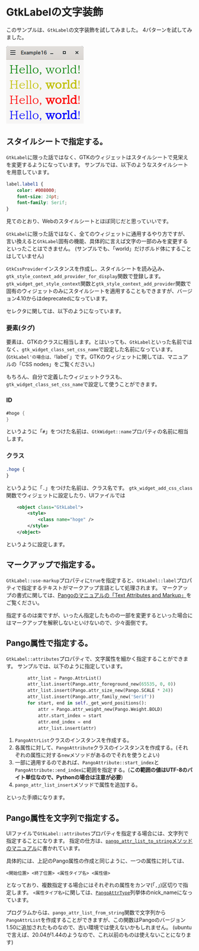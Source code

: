 # GtkLabelの文字装飾

このサンプルは、`GtkLabel`の文字装飾を試してみました。
4パターンを試してみました。

![スクリーンショット](./Screenshot01.png)

## スタイルシートで指定する。

`GtkLabel`に限った話ではなく、GTKのウィジェットはスタイルシートで見栄えを変更するようになっています。
サンプルでは、以下のようなスタイルシートを用意しています。

```css
label.label1 {
	color: #008000;
	font-size: 24pt;
	font-family: Serif;
}
```

見てのとおり、Webのスタイルシートとほぼ同じだと思っていいです。

`GtkLabel`に限った話ではなく、全てのウィジェットに通用するやり方ですが、言い換えると`GtkLabel`固有の機能、具体的に言えば文字の一部のみを変更するといったことはできません。
(サンプルでも、「world」だけボルド体にすることはしていません)

`GtkCssProvider`インスタンスを作成し、スタイルシートを読み込み、`gtk_style_context_add_provider_for_display`関数で登録します。
`gtk_widget_get_style_context`関数と`gtk_style_context_add_provider`関数で固有のウィジェットのみにスタイルシートを適用することもできますが、バージョン4.10からはdeprecatedになっています。

セレクタに関しては、以下のようになっています。

### 要素(タグ)

要素は、GTKのクラスに相当します。とはいっても、`GtkLabel`といった名前ではなく、`gtk_widget_class_set_css_name`で設定した名前になっています。
(`GtkLabel'の場合は、「`label`」です。GTKのウィジェットに関しては、マニュアルの「CSS nodes」をご覧ください。)

もちろん、自分で定義したウィジェットクラスも、`gtk_widget_class_set_css_name`で設定して使うことができます。

### ID

```cs
#hoge {
}
```

というように「`#`」をつけた名前は、`GtkWidget::name`プロパティの名前に相当します。

### クラス

```css
.hoge {
}
```

というように「`.`」をつけた名前は、クラス名です。
`gtk_widget_add_css_class`関数でウィジェットに設定したり、UIファイルでは

```xml
	<object class="GtkLabel">
		<style>
			<class name="hoge" />
		</style>
	</object>
```

というように設定します。

## マークアップで指定する。

`GtkLabel::use-markup`プロパティに`true`を指定すると、`GtkLabel::label`プロパティで指定するテキストがマークアップ言語として処理されます。
マークアップの書式に関しては、[Pangoのマニュアルの「Text Attributes and Markup」](https://docs.gtk.org/Pango/pango_markup.html)をご覧ください。

指定するのは楽ですが、いったん指定したものの一部を変更するといった場合にはマークアップを解釈しないといけないので、少々面倒です。

## Pango属性で指定する。

`GtkLabel::attributes`プロパティで、文字属性を細かく指定することができます。
サンプルでは、以下のように指定しています。

```python
		attr_list = Pango.AttrList()
		attr_list.insert(Pango.attr_foreground_new(65535, 0, 0))
		attr_list.insert(Pango.attr_size_new(Pango.SCALE * 24))
		attr_list.insert(Pango.attr_family_new('Serif'))
		for start, end in self._get_word_positions():
			attr = Pango.attr_weight_new(Pango.Weight.BOLD)
			attr.start_index = start
			attr.end_index = end
			attr_list.insert(attr)
```

1. `PangoAttrList`クラスのインスタンスを作成する。
2. 各属性に対して、`PangoAttribute`クラスのインスタンスを作成する。(それぞれの属性に対する`new`メソッドがあるのでそれを使うとよい)
3. 一部に適用するのであれば、`PangoAttribute::start_index`と`PangoAttribute::end_index`に範囲を指定する。(**この範囲の値はUTF-8のバイト単位なので、Pythonの場合は注意が必要**)
4. `pango_attr_list_insert`メソッドで属性を追加する。

といった手順になります。

## Pango属性を文字列で指定する。

UIファイルで`GtkLabel::attributes`プロパティを指定する場合には、文字列で指定することになります。
指定の仕方は、[`pango_attr_list_to_string`メソッドのマニュアル](https://docs.gtk.org/Pango/method.AttrList.to_string.html)に書かれています。

具体的には、上記のPango属性の作成と同じように、一つの属性に対しては、

```
<開始位置> <終了位置> <属性タイプ名> <属性値>
```

となっており、複数指定する場合にはそれぞれの属性をカンマ(「`,`」)区切りで指定します。
`<属性タイプ名>`に関しては、[`PangoAttrType`](https://docs.gtk.org/Pango/enum.AttrType.html)列挙体のnick_nameになっています。

プログラムからは、`pango_attr_list_from_string`関数で文字列から`PangoAttrList`を作成することができますが、この関数はPangoのバージョン1.50に追加されたものなので、古い環境では使えないかもしれません。
(ubuntuで言えば、20.04が1.44のようなので、これ以前のものは使えないことになります)


